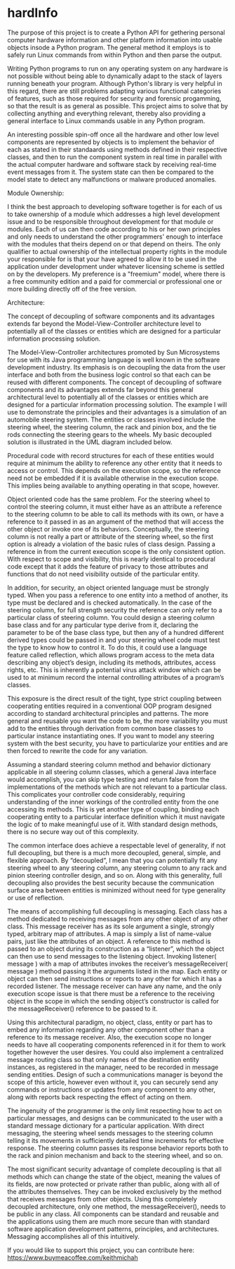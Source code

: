 # hardInfo

The purpose of this project is to create a Python API for gethering personal computer hardware information and other platform information into usable objects insode a Python program.  The general method it employs is to safely run Linux commands from within Python and then parse the output.

Writing Python programs to run on any operating system on any hardware is not possible without being able to dynamically adapt to the stack of layers running beneath your program.  Although Python's library is very helpful in this regard, there are still problems adapting various functional categories of features, such as those required for security and forensic progamming, so that the result is as general as possible.  This project aims to solve that by collecting anything and everything relevant, thereby also providing a general interface to Linux commands usable in any Python program.

An interesting possible spin-off once all the hardware and other low level components are represented by objects is to implement the behavior of each as stated in their standaards using methods defined in their respective classes, and then to run the component system in real time in parallel with the actual computer hardware and software stack by receiving real-time event messages from it.  The system state can then be compared to the model state to detect any malfunctions or malware produced anomalies.

Module Ownership:

I think the best approach to developing software together is for each of us to take ownership of a module which addresses a high level development issue and to be responsible throughout development for that module or modules. Each of us can then code according to his or her own principles and only needs to understand the other programmers' enough to interface with the modules that theirs depend on or that depend on theirs. The only qualifier to actual ownership of the intellectual property rights in the module your responsible for is that your have agreed to allow it to be used in the application under development under whatever licensing scheme is settled on by the developers. My preference is a "freemium" model, where there is a free community edition and a paid for commercial or professional one or more building directly off of the free version.


Architecture:

The concept of decoupling of software components and its advantages extends far beyond the Model-View-Controller architecture level to potentially all of the classes or entities which are designed for a particular information processing solution.

The Model-View-Controller architectures promoted by Sun Microsystems for use with its Java programming language is well known in the software development industry. Its emphasis is on decoupling the data from the user interface and both from the business logic control so that each can be reused with different components. The concept of decoupling of software components and its advantages extends far beyond this general architectural level to potentially all of the classes or entities which are designed for a particular information processing solution. The example I will use to demonstrate the principles and their advantages is a simulation of an automobile steering system. The entities or classes involved include the steering wheel, the steering column, the rack and pinion box, and the tie rods connecting the steering gears to the wheels. My basic decoupled solution is illustrated in the UML diagram included below.

Procedural code with record structures for each of these entities would require at minimum the ability to reference any other entity that it needs to access or control. This depends on the execution scope, so the reference need not be embedded if it is available otherwise in the execution scope. This implies being available to anything operating in that scope, however.

Object oriented code has the same problem. For the steering wheel to control the steering column, it must either have as an attribute a reference to the steering column to be able to call its methods with its own, or have a reference to it passed in as an argument of the method that will access the other object or invoke one of its behaviors. Conceptually, the steering column is not really a part or attribute of the steering wheel, so the first option is already a violation of the basic rules of class design. Passing a reference in from the current execution scope is the only consistent option. With respect to scope and visibility, this is nearly identical to procedural code except that it adds the feature of privacy to those attributes and functions that do not need visibility outside of the particular entity.

In addition, for security, an object oriented language must be strongly typed. When you pass a reference to one entity into a method of another, its type must be declared and is checked automatically. In the case of the steering column, for full strength security the reference can only refer to a particular class of steering column. You could design a steering column base class and for any particular type derive from it, declaring the parameter to be of the base class type, but then any of a hundred different derived types could be passed in and your steering wheel code must test the type to know how to control it. To do this, it could use a language feature called reflection, which allows program access to the meta data describing any object’s design, including its methods, attributes, access rights, etc. This is inherently a potential virus attack window which can be used to at minimum record the internal controlling attributes of a program’s classes.

This exposure is the direct result of the tight, type strict coupling between cooperating entities required in a conventional OOP program designed according to standard architectural principles and patterns. The more general and reusable you want the code to be, the more variability you must add to the entities through derivation from common base classes to particular instance instantiating ones. If you want to model any steering system with the best security, you have to particularize your entities and are then forced to rewrite the code for any variation.

Assuming a standard steering column method and behavior dictionary applicable in all steering column classes, which a general Java interface would accomplish, you can skip type testing and return false from the implementations of the methods which are not relevant to a particular class. This complicates your controller code considerably, requiring understanding of the inner workings of the controlled entity from the one accessing its methods. This is yet another type of coupling, binding each cooperating entity to a particular interface definition which it must navigate the logic of to make meaningful use of it. With standard design methods, there is no secure way out of this complexity.

The common interface does achieve a respectable level of generality, if not full decoupling, but there is a much more decoupled, general, simple, and flexible approach. By “decoupled”, I mean that you can potentially fit any steering wheel to any steering column, any steering column to any rack and pinion steering controller design, and so on. Along with this generality, full decoupling also provides the best security because the communication surface area between entities is minimized without need for type generality or use of reflection.

The means of accomplishing full decoupling is messaging. Each class has a method dedicated to receiving messages from any other object of any other class. This message receiver has as its sole argument a single, strongly typed, arbitrary map of attributes. A map is simply a list of name-value pairs, just like the attributes of an object. A reference to this method is passed to an object during its construction as a “listener”, which the object can then use to send messages to the listening object. Invoking listener( message ) with a map of attributes invokes the receiver’s messageReceiver( message ) method passing it the arguments listed in the map. Each entity or object can then send instructions or reports to any other for which it has a recorded listener. The message receiver can have any name, and the only execution scope issue is that there must be a reference to the receiving object in the scope in which the sending object’s constructor is called for the messageReceiver() reference to be passed to it.

Using this architectural paradigm, no object, class, entity or part has to embed any information regarding any other component other than a reference to its message receiver. Also, the execution scope no longer needs to have all cooperating components referenced in it for them to work together however the user desires. You could also implement a centralized message routing class so that only names of the destination entity instances, as registered in the manager, need to be recorded in message sending entities. Design of such a communications manager is beyond the scope of this article, however even without it, you can securely send any commands or instructions or updates from any component to any other, along with reports back respecting the effect of acting on them.

The ingenuity of the programmer is the only limit respecting how to act on particular messages, and designs can be communicated to the user with a standard message dictionary for a particular application. With direct messaging, the steering wheel sends messages to the steering column telling it its movements in sufficiently detailed time increments for effective response. The steering column passes its response behavior reports both to the rack and pinion mechanism and back to the steering wheel, and so on.

The most significant security advantage of complete decoupling is that all methods which can change the state of the object, meaning the values of its fields, are now protected or private rather than public, along with all of the attributes themselves. They can be invoked exclusively by the method that receives messages from other objects. Using this completely decoupled architecture, only one method, the messageReceiver(), needs to be public in any class. All components can be standard and reusable and the applications using them are much more secure than with standard software application development patterns, principles, and architectures. Messaging accomplishes all of this intuitively.

If you would like to support this project, you can contribute here:
https://www.buymeacoffee.com/keithmichah

